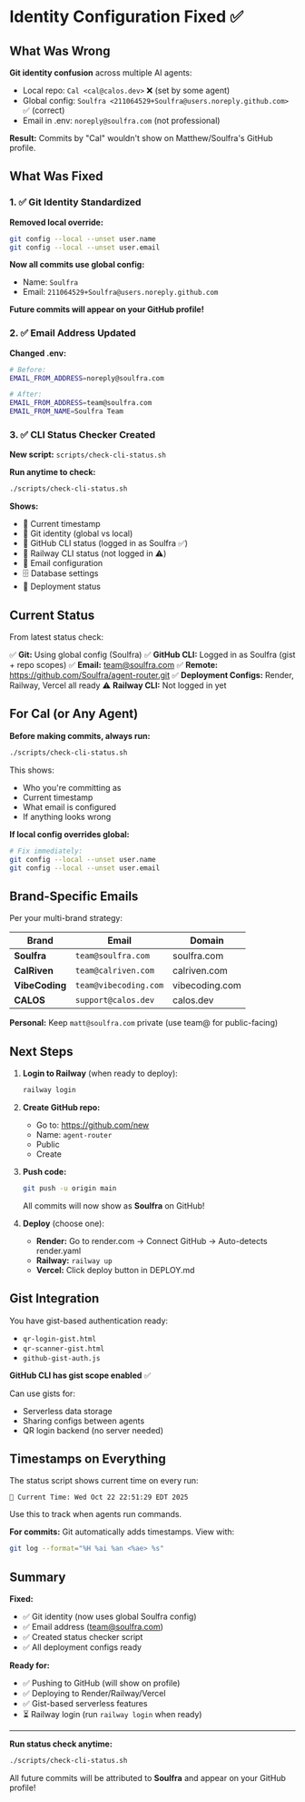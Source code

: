 # Identity Configuration Fixed ✅

## What Was Wrong

**Git identity confusion** across multiple AI agents:
- Local repo: `Cal <cal@calos.dev>` ❌ (set by some agent)
- Global config: `Soulfra <211064529+Soulfra@users.noreply.github.com>` ✅ (correct)
- Email in .env: `noreply@soulfra.com` (not professional)

**Result:** Commits by "Cal" wouldn't show on Matthew/Soulfra's GitHub profile.

## What Was Fixed

### 1. ✅ Git Identity Standardized

**Removed local override:**
```bash
git config --local --unset user.name
git config --local --unset user.email
```

**Now all commits use global config:**
- Name: `Soulfra`
- Email: `211064529+Soulfra@users.noreply.github.com`

**Future commits will appear on your GitHub profile!**

### 2. ✅ Email Address Updated

**Changed .env:**
```bash
# Before:
EMAIL_FROM_ADDRESS=noreply@soulfra.com

# After:
EMAIL_FROM_ADDRESS=team@soulfra.com
EMAIL_FROM_NAME=Soulfra Team
```

### 3. ✅ CLI Status Checker Created

**New script:** `scripts/check-cli-status.sh`

**Run anytime to check:**
```bash
./scripts/check-cli-status.sh
```

**Shows:**
- 📅 Current timestamp
- 👤 Git identity (global vs local)
- 🐙 GitHub CLI status (logged in as Soulfra ✅)
- 🚂 Railway CLI status (not logged in ⚠️)
- 📧 Email configuration
- 🗄️ Database settings
- 🚀 Deployment status

## Current Status

From latest status check:

✅ **Git:** Using global config (Soulfra)
✅ **GitHub CLI:** Logged in as Soulfra (gist + repo scopes)
✅ **Email:** team@soulfra.com
✅ **Remote:** https://github.com/Soulfra/agent-router.git
✅ **Deployment Configs:** Render, Railway, Vercel all ready
⚠️  **Railway CLI:** Not logged in yet

## For Cal (or Any Agent)

**Before making commits, always run:**
```bash
./scripts/check-cli-status.sh
```

This shows:
- Who you're committing as
- Current timestamp
- What email is configured
- If anything looks wrong

**If local config overrides global:**
```bash
# Fix immediately:
git config --local --unset user.name
git config --local --unset user.email
```

## Brand-Specific Emails

Per your multi-brand strategy:

| Brand | Email | Domain |
|-------|-------|--------|
| **Soulfra** | `team@soulfra.com` | soulfra.com |
| **CalRiven** | `team@calriven.com` | calriven.com |
| **VibeCoding** | `team@vibecoding.com` | vibecoding.com |
| **CALOS** | `support@calos.dev` | calos.dev |

**Personal:** Keep `matt@soulfra.com` private (use team@ for public-facing)

## Next Steps

1. **Login to Railway** (when ready to deploy):
   ```bash
   railway login
   ```

2. **Create GitHub repo:**
   - Go to: https://github.com/new
   - Name: `agent-router`
   - Public
   - Create

3. **Push code:**
   ```bash
   git push -u origin main
   ```

   All commits will now show as **Soulfra** on GitHub!

4. **Deploy** (choose one):
   - **Render:** Go to render.com → Connect GitHub → Auto-detects render.yaml
   - **Railway:** `railway up`
   - **Vercel:** Click deploy button in DEPLOY.md

## Gist Integration

You have gist-based authentication ready:
- `qr-login-gist.html`
- `qr-scanner-gist.html`
- `github-gist-auth.js`

**GitHub CLI has gist scope enabled** ✅

Can use gists for:
- Serverless data storage
- Sharing configs between agents
- QR login backend (no server needed)

## Timestamps on Everything

The status script shows current time on every run:
```
📅 Current Time: Wed Oct 22 22:51:29 EDT 2025
```

Use this to track when agents run commands.

**For commits:**
Git automatically adds timestamps. View with:
```bash
git log --format="%H %ai %an <%ae> %s"
```

## Summary

**Fixed:**
- ✅ Git identity (now uses global Soulfra config)
- ✅ Email address (team@soulfra.com)
- ✅ Created status checker script
- ✅ All deployment configs ready

**Ready for:**
- ✅ Pushing to GitHub (will show on profile)
- ✅ Deploying to Render/Railway/Vercel
- ✅ Gist-based serverless features
- ⏳ Railway login (run `railway login` when ready)

---

**Run status check anytime:**
```bash
./scripts/check-cli-status.sh
```

All future commits will be attributed to **Soulfra** and appear on your GitHub profile!
